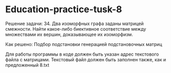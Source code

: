 # Education-practice-tusk-8
Решение задачи:
34. Два изоморфных графа заданы матрицей смежности. Найти какое-либо биективное соответствие между множествами их вершин, доказывающее их изоморфизм.

Как решено:
Подбор подстановки генерацией подстановочных матриц

Для работы программы в коде должен быть указан адрес текстового файла с матрицами. Текстовый файл должен быть заполнен также, как и предложенный 8.txt
